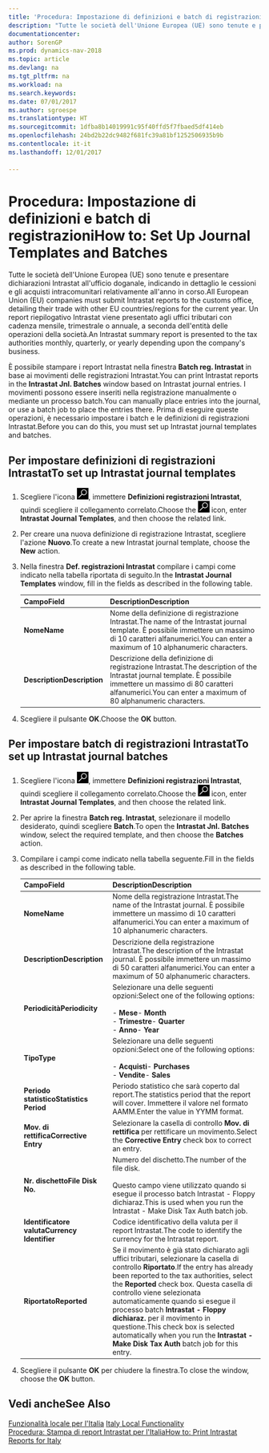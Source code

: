 ```yaml
---
title: 'Procedura: Impostazione di definizioni e batch di registrazioni'
description: "Tutte le società dell'Unione Europea (UE) sono tenute e presentare dichiarazioni Intrastat all'ufficio doganale, indicando in dettaglio le cessioni e gli acquisti intracomunitari relativamente all'anno in corso."
documentationcenter: 
author: SorenGP
ms.prod: dynamics-nav-2018
ms.topic: article
ms.devlang: na
ms.tgt_pltfrm: na
ms.workload: na
ms.search.keywords: 
ms.date: 07/01/2017
ms.author: sgroespe
ms.translationtype: HT
ms.sourcegitcommit: 1dfba8b14019991c95f40ffd5f7fbaed5df414eb
ms.openlocfilehash: 24bd2b22dc9482f681fc39a81bf1252506935b9b
ms.contentlocale: it-it
ms.lasthandoff: 12/01/2017

---
```

# <a name="how-to-set-up-journal-templates-and-batches"></a><span data-ttu-id="b562b-103">Procedura: Impostazione di definizioni e batch di registrazioni</span><span class="sxs-lookup"><span data-stu-id="b562b-103">How to: Set Up Journal Templates and Batches</span></span>
<span data-ttu-id="b562b-104">Tutte le società dell'Unione Europea (UE) sono tenute e presentare dichiarazioni Intrastat all'ufficio doganale, indicando in dettaglio le cessioni e gli acquisti intracomunitari relativamente all'anno in corso.</span><span class="sxs-lookup"><span data-stu-id="b562b-104">All European Union (EU) companies must submit Intrastat reports to the customs office, detailing their trade with other EU countries/regions for the current year.</span></span> <span data-ttu-id="b562b-105">Un report riepilogativo Intrastat viene presentato agli uffici tributari con cadenza mensile, trimestrale o annuale, a seconda dell'entità delle operazioni della società.</span><span class="sxs-lookup"><span data-stu-id="b562b-105">An Intrastat summary report is presented to the tax authorities monthly, quarterly, or yearly depending upon the company's business.</span></span>  

<span data-ttu-id="b562b-106">È possibile stampare i report Intrastat nella finestra **Batch reg. Intrastat** in base ai movimenti delle registrazioni Intrastat.</span><span class="sxs-lookup"><span data-stu-id="b562b-106">You can print Intrastat reports in the **Intrastat Jnl. Batches** window based on Intrastat journal entries.</span></span> <span data-ttu-id="b562b-107">I movimenti possono essere inseriti nella registrazione manualmente o mediante un processo batch.</span><span class="sxs-lookup"><span data-stu-id="b562b-107">You can manually place entries into the journal, or use a batch job to place the entries there.</span></span> <span data-ttu-id="b562b-108">Prima di eseguire queste operazioni, è necessario  impostare i batch e le definizioni di registrazioni Intrastat.</span><span class="sxs-lookup"><span data-stu-id="b562b-108">Before you can do this, you must set up Intrastat journal templates and batches.</span></span>  

## <a name="to-set-up-intrastat-journal-templates"></a><span data-ttu-id="b562b-109">Per impostare definizioni di registrazioni Intrastat</span><span class="sxs-lookup"><span data-stu-id="b562b-109">To set up Intrastat journal templates</span></span>  

1.  <span data-ttu-id="b562b-110">Scegliere l'icona ![Cerca pagina o report](../../media/ui-search/search_small.png "icona Cerca pagina o report"), immettere **Definizioni registrazioni Intrastat**, quindi scegliere il collegamento correlato.</span><span class="sxs-lookup"><span data-stu-id="b562b-110">Choose the ![Search for Page or Report](../../media/ui-search/search_small.png "Search for Page or Report icon") icon, enter **Intrastat Journal Templates**, and then choose the related link.</span></span>  
2.  <span data-ttu-id="b562b-111">Per creare una nuova definizione di registrazione Intrastat, scegliere l'azione **Nuovo**.</span><span class="sxs-lookup"><span data-stu-id="b562b-111">To create a new Intrastat journal template, choose the **New** action.</span></span>  
3.  <span data-ttu-id="b562b-112">Nella finestra **Def. registrazioni Intrastat** compilare i campi come indicato nella tabella riportata di seguito.</span><span class="sxs-lookup"><span data-stu-id="b562b-112">In the **Intrastat Journal Templates** window, fill in the fields as described in the following table.</span></span>  

    |<span data-ttu-id="b562b-113">Campo</span><span class="sxs-lookup"><span data-stu-id="b562b-113">Field</span></span>|<span data-ttu-id="b562b-114">Description</span><span class="sxs-lookup"><span data-stu-id="b562b-114">Description</span></span>|  
    |---------------------------------|---------------------------------------|  
    |<span data-ttu-id="b562b-115">**Nome**</span><span class="sxs-lookup"><span data-stu-id="b562b-115">**Name**</span></span>|<span data-ttu-id="b562b-116">Nome della definizione di registrazione Intrastat.</span><span class="sxs-lookup"><span data-stu-id="b562b-116">The name of the Intrastat journal template.</span></span> <span data-ttu-id="b562b-117">È possibile immettere un massimo di 10 caratteri alfanumerici.</span><span class="sxs-lookup"><span data-stu-id="b562b-117">You can enter a maximum of 10 alphanumeric characters.</span></span>|  
    |<span data-ttu-id="b562b-118">**Description**</span><span class="sxs-lookup"><span data-stu-id="b562b-118">**Description**</span></span>|<span data-ttu-id="b562b-119">Descrizione della definizione di registrazione Intrastat.</span><span class="sxs-lookup"><span data-stu-id="b562b-119">The description of the Intrastat journal template.</span></span> <span data-ttu-id="b562b-120">È possibile immettere un massimo di 80 caratteri alfanumerici.</span><span class="sxs-lookup"><span data-stu-id="b562b-120">You can enter a maximum of 80 alphanumeric characters.</span></span>|  

4.  <span data-ttu-id="b562b-121">Scegliere il pulsante **OK**.</span><span class="sxs-lookup"><span data-stu-id="b562b-121">Choose the **OK** button.</span></span>  

## <a name="to-set-up-intrastat-journal-batches"></a><span data-ttu-id="b562b-122">Per impostare batch di registrazioni Intrastat</span><span class="sxs-lookup"><span data-stu-id="b562b-122">To set up Intrastat journal batches</span></span>  

1.  <span data-ttu-id="b562b-123">Scegliere l'icona ![Cerca pagina o report](../../media/ui-search/search_small.png "icona Cerca pagina o report"), immettere **Definizioni registrazioni Intrastat**, quindi scegliere il collegamento correlato.</span><span class="sxs-lookup"><span data-stu-id="b562b-123">Choose the ![Search for Page or Report](../../media/ui-search/search_small.png "Search for Page or Report icon") icon, enter **Intrastat Journal Templates**, and then choose the related link.</span></span>  
2.  <span data-ttu-id="b562b-124">Per aprire la finestra **Batch reg. Intrastat**, selezionare il modello desiderato, quindi scegliere **Batch**.</span><span class="sxs-lookup"><span data-stu-id="b562b-124">To open the **Intrastat Jnl. Batches** window, select the required template, and then choose the **Batches** action.</span></span>  
3.  <span data-ttu-id="b562b-125">Compilare i campi come indicato nella tabella seguente.</span><span class="sxs-lookup"><span data-stu-id="b562b-125">Fill in the fields as described in the following table.</span></span>  

    |<span data-ttu-id="b562b-126">Campo</span><span class="sxs-lookup"><span data-stu-id="b562b-126">Field</span></span>|<span data-ttu-id="b562b-127">Description</span><span class="sxs-lookup"><span data-stu-id="b562b-127">Description</span></span>|  
    |---------------------------------|---------------------------------------|  
    |<span data-ttu-id="b562b-128">**Nome**</span><span class="sxs-lookup"><span data-stu-id="b562b-128">**Name**</span></span>|<span data-ttu-id="b562b-129">Nome della registrazione Intrastat.</span><span class="sxs-lookup"><span data-stu-id="b562b-129">The name of the Intrastat journal.</span></span> <span data-ttu-id="b562b-130">È possibile immettere un massimo di 10 caratteri alfanumerici.</span><span class="sxs-lookup"><span data-stu-id="b562b-130">You can enter a maximum of 10 alphanumeric characters.</span></span>|  
    |<span data-ttu-id="b562b-131">**Description**</span><span class="sxs-lookup"><span data-stu-id="b562b-131">**Description**</span></span>|<span data-ttu-id="b562b-132">Descrizione della registrazione Intrastat.</span><span class="sxs-lookup"><span data-stu-id="b562b-132">The description of the Intrastat journal.</span></span> <span data-ttu-id="b562b-133">È possibile immettere un massimo di 50 caratteri alfanumerici.</span><span class="sxs-lookup"><span data-stu-id="b562b-133">You can enter a maximum of 50 alphanumeric characters.</span></span>|  
    |<span data-ttu-id="b562b-134">**Periodicità**</span><span class="sxs-lookup"><span data-stu-id="b562b-134">**Periodicity**</span></span>|<span data-ttu-id="b562b-135">Selezionare una delle seguenti opzioni:</span><span class="sxs-lookup"><span data-stu-id="b562b-135">Select one of the following options:</span></span><br /><br /> <span data-ttu-id="b562b-136">-   **Mese**</span><span class="sxs-lookup"><span data-stu-id="b562b-136">-   **Month**</span></span><br /><span data-ttu-id="b562b-137">-   **Trimestre**</span><span class="sxs-lookup"><span data-stu-id="b562b-137">-   **Quarter**</span></span><br /><span data-ttu-id="b562b-138">-   **Anno**</span><span class="sxs-lookup"><span data-stu-id="b562b-138">-   **Year**</span></span>|  
    |<span data-ttu-id="b562b-139">**Tipo**</span><span class="sxs-lookup"><span data-stu-id="b562b-139">**Type**</span></span>|<span data-ttu-id="b562b-140">Selezionare una delle seguenti opzioni:</span><span class="sxs-lookup"><span data-stu-id="b562b-140">Select one of the following options:</span></span><br /><br /> <span data-ttu-id="b562b-141">-   **Acquisti**</span><span class="sxs-lookup"><span data-stu-id="b562b-141">-   **Purchases**</span></span><br /><span data-ttu-id="b562b-142">-   **Vendite**</span><span class="sxs-lookup"><span data-stu-id="b562b-142">-   **Sales**</span></span>|  
    |<span data-ttu-id="b562b-143">**Periodo statistico**</span><span class="sxs-lookup"><span data-stu-id="b562b-143">**Statistics Period**</span></span>|<span data-ttu-id="b562b-144">Periodo statistico che sarà coperto dal report.</span><span class="sxs-lookup"><span data-stu-id="b562b-144">The statistics period that the report will cover.</span></span> <span data-ttu-id="b562b-145">Immettere il valore nel formato AAMM.</span><span class="sxs-lookup"><span data-stu-id="b562b-145">Enter the value in YYMM format.</span></span>|  
    |<span data-ttu-id="b562b-146">**Mov. di rettifica**</span><span class="sxs-lookup"><span data-stu-id="b562b-146">**Corrective Entry**</span></span>|<span data-ttu-id="b562b-147">Selezionare la casella di controllo **Mov. di rettifica** per rettificare un movimento.</span><span class="sxs-lookup"><span data-stu-id="b562b-147">Select the **Corrective Entry** check box to correct an entry.</span></span>|  
    |<span data-ttu-id="b562b-148">**Nr. dischetto**</span><span class="sxs-lookup"><span data-stu-id="b562b-148">**File Disk No.**</span></span>|<span data-ttu-id="b562b-149">Numero del dischetto.</span><span class="sxs-lookup"><span data-stu-id="b562b-149">The number of the file disk.</span></span><br /><br /> <span data-ttu-id="b562b-150">Questo campo viene utilizzato quando si esegue il processo batch Intrastat - Floppy dichiaraz.</span><span class="sxs-lookup"><span data-stu-id="b562b-150">This is used when you run the Intrastat - Make Disk Tax Auth batch job.</span></span>|  
    |<span data-ttu-id="b562b-151">**Identificatore valuta**</span><span class="sxs-lookup"><span data-stu-id="b562b-151">**Currency Identifier**</span></span>|<span data-ttu-id="b562b-152">Codice identificativo della valuta per il report Intrastat.</span><span class="sxs-lookup"><span data-stu-id="b562b-152">The code to identify the currency for the Intrastat report.</span></span>|  
    |<span data-ttu-id="b562b-153">**Riportato**</span><span class="sxs-lookup"><span data-stu-id="b562b-153">**Reported**</span></span>|<span data-ttu-id="b562b-154">Se il movimento è già stato dichiarato agli uffici tributari, selezionare la casella di controllo **Riportato**.</span><span class="sxs-lookup"><span data-stu-id="b562b-154">If the entry has already been reported to the tax authorities, select the **Reported** check box.</span></span> <span data-ttu-id="b562b-155">Questa casella di controllo viene selezionata automaticamente quando si esegue il processo batch **Intrastat - Floppy dichiaraz.** per il movimento in questione.</span><span class="sxs-lookup"><span data-stu-id="b562b-155">This check box is selected automatically when you run the **Intrastat - Make Disk Tax Auth** batch job for this entry.</span></span>|  

4.  <span data-ttu-id="b562b-156">Scegliere il pulsante **OK** per chiudere la finestra.</span><span class="sxs-lookup"><span data-stu-id="b562b-156">To close the window, choose the **OK** button.</span></span>  

## <a name="see-also"></a><span data-ttu-id="b562b-157">Vedi anche</span><span class="sxs-lookup"><span data-stu-id="b562b-157">See Also</span></span>  
  <span data-ttu-id="b562b-158">[Funzionalità locale per l'Italia](italy-local-functionality.md) </span><span class="sxs-lookup"><span data-stu-id="b562b-158">[Italy Local Functionality](italy-local-functionality.md) </span></span>  
 [<span data-ttu-id="b562b-159">Procedura: Stampa di report Intrastat per l'Italia</span><span class="sxs-lookup"><span data-stu-id="b562b-159">How to: Print Intrastat Reports for Italy</span></span>](how-to-print-intrastat-reports-for-italy.md)


